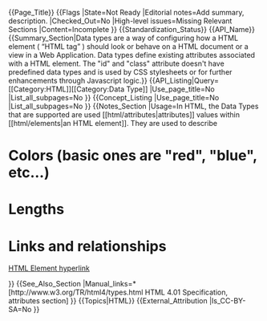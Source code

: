 {{Page_Title}}
{{Flags
|State=Not Ready
|Editorial notes=Add summary, description.
|Checked_Out=No
|High-level issues=Missing Relevant Sections
|Content=Incomplete
}}
{{Standardization_Status}}
{{API_Name}}
{{Summary_Section|Data types are a way of configuring how a HTML element ( “HTML tag” ) should look or behave on a HTML document or a view in a Web Application. Data types define existing attributes associated with a HTML element. The "id" and "class" attribute doesn't have predefined data types and is used by CSS stylesheets or for further enhancements through Javascript logic.}}
{{API_Listing|Query=[[Category:HTML]][[Category:Data Type]]
|Use_page_title=No
|List_all_subpages=No
}}
{{Concept_Listing
|Use_page_title=No
|List_all_subpages=No
}}
{{Notes_Section
|Usage=In HTML, the Data Types that are supported are used [[html/attributes|attributes]] values within [[html/elements|an HTML element]]. They are used to describe

# Colors (basic ones are "red", "blue", etc...)
# Lengths
# Links and relationships


<source lang="html4strict">

<!-- <element attribute="data type" attribute="data type"  attribute=“data type” attribute="data type"> </element> -->

<a href="http://docs.webplatform.org" target="_blank"  class="linkStyle" id="linkAnchorOrUniqueStyle" >HTML Element hyperlink</a>

</source>
}}
{{See_Also_Section
|Manual_links=* [http://www.w3.org/TR/html4/types.html HTML 4.01 Specification, attributes section]
}}
{{Topics|HTML}}
{{External_Attribution
|Is_CC-BY-SA=No
}}